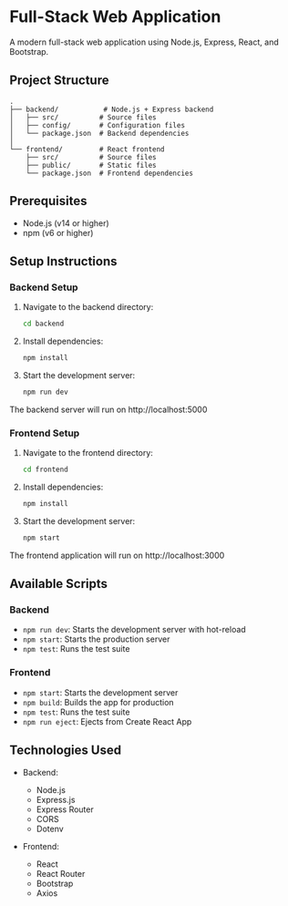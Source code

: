 # Full-Stack Web Application

A modern full-stack web application using Node.js, Express, React, and Bootstrap.

## Project Structure

```
.
├── backend/           # Node.js + Express backend
│   ├── src/          # Source files
│   ├── config/       # Configuration files
│   └── package.json  # Backend dependencies
│
└── frontend/         # React frontend
    ├── src/          # Source files
    ├── public/       # Static files
    └── package.json  # Frontend dependencies
```

## Prerequisites

- Node.js (v14 or higher)
- npm (v6 or higher)

## Setup Instructions

### Backend Setup

1. Navigate to the backend directory:
   ```bash
   cd backend
   ```

2. Install dependencies:
   ```bash
   npm install
   ```

3. Start the development server:
   ```bash
   npm run dev
   ```

The backend server will run on http://localhost:5000

### Frontend Setup

1. Navigate to the frontend directory:
   ```bash
   cd frontend
   ```

2. Install dependencies:
   ```bash
   npm install
   ```

3. Start the development server:
   ```bash
   npm start
   ```

The frontend application will run on http://localhost:3000

## Available Scripts

### Backend
- `npm run dev`: Starts the development server with hot-reload
- `npm start`: Starts the production server
- `npm test`: Runs the test suite

### Frontend
- `npm start`: Starts the development server
- `npm build`: Builds the app for production
- `npm test`: Runs the test suite
- `npm run eject`: Ejects from Create React App

## Technologies Used

- Backend:
  - Node.js
  - Express.js
  - Express Router
  - CORS
  - Dotenv

- Frontend:
  - React
  - React Router
  - Bootstrap
  - Axios